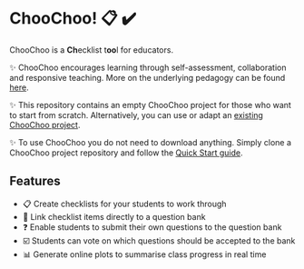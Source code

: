 # ChooChoo! 📋 ✔️

ChooChoo is a **Ch**ecklist t**oo**l for educators. 

✨ ChooChoo encourages learning through self-assessment, collaboration and responsive teaching. More on the underlying pedagogy can be found [here]().

✨ This repository contains an empty ChooChoo project for those who want to start from scratch. Alternatively, you can use or adapt an [existing ChooChoo project]().

✨ To use ChooChoo you do not need to download anything. Simply clone a ChooChoo project repository and follow the [Quick Start guide]().

## Features

- 📋 Create checklists for your students to work through
- 🔗 Link checklist items directly to a question bank
- ❓ Enable students to submit their own questions to the question bank
- ☑️ Students can vote on which questions should be accepted to the bank
- 📊 Generate online plots to summarise class progress in real time 


